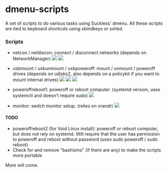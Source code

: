 # dmenu-scripts
A set of scripts to do various tasks using Suckless' dmenu. All these scripts are tied to keyboard shortcuts using xbindkeys or sxhkd.

### Scripts
  * netcon / netdiscon: connect / disconnect networks (depends on NetworkManager)
![](https://github.com/I-LeCorbeau/dmenu-scripts/blob/master/.previews/netcon_preview.png?raw=true)
![](https://github.com/I-LeCorbeau/dmenu-scripts/blob/master/.previews/netdiscon_preview.png?raw=true)

  * usbmount / usbunmount / usbpoweroff: mount / unmount / poweroff drives (depends on udisks2, also depends on a policykit if you want to mount internal drives)
![](https://raw.githubusercontent.com/I-LeCorbeau/dmenu-scripts/master/.previews/usbmount_preview.png?token=AOH2DYBZX75TYATZ3HVC5B26EX5HU)
![](https://raw.githubusercontent.com/I-LeCorbeau/dmenu-scripts/master/.previews/usbunmount_preview.png?token=AOH2DYCNTQDXCR5PYGOEVKC6EX5QA)
![](https://raw.githubusercontent.com/I-LeCorbeau/dmenu-scripts/master/.previews/usbpoweroff_preview.png?token=AOH2DYHDXXW4K7QAWX7PNGC6EX5SO)

  * poweroffreboot1: poweroff or reboot computer. (systemd version, uses systemctl and doesn't require sudo)
![](https://raw.githubusercontent.com/I-LeCorbeau/dmenu-scripts/master/.previews/poweroffreboot1_preview.png?token=AOH2DYGHQCKEAB7B2YYD76K6EX52E)

  * monitor: switch monitor setup. (relies on xrandr)
![](https://github.com/I-LeCorbeau/dmenu-scripts/blob/master/.previews/monitor_preview.png?raw=true)

#### TODO
  * poweroffreboot2 (for Void Linux install): poweroff or reboot computer, but does not rely on systemd. Will require that the user has permission to poweroff and reboot without password (uses sudo poweroff / sudo reboot)
 * Check for and remove "bashisms" (if there are any) to make the scripts more portable

More will come.
